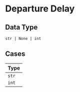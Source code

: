 
# Departure Delay

## Data Type

`str | None | int`

## Cases

| Type |
|  --- |
| `str` |
| `int` |

